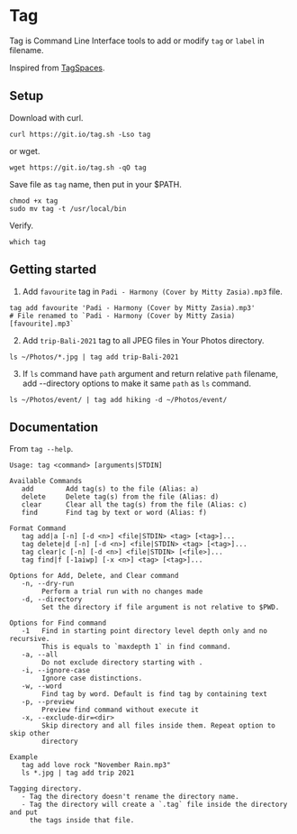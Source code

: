 # Tag

Tag is Command Line Interface tools to add or modify `tag` or `label` in filename.

Inspired from [TagSpaces](https://www.tagspaces.org/).

## Setup

Download with curl.

```
curl https://git.io/tag.sh -Lso tag
```

or wget.

```
wget https://git.io/tag.sh -qO tag
```

Save file as `tag` name, then put in your $PATH.

```
chmod +x tag
sudo mv tag -t /usr/local/bin
```

Verify.

```
which tag
```

## Getting started

1. Add `favourite` tag in `Padi - Harmony (Cover by Mitty Zasia).mp3` file.

```
tag add favourite 'Padi - Harmony (Cover by Mitty Zasia).mp3'
# File renamed to `Padi - Harmony (Cover by Mitty Zasia)[favourite].mp3`
```

2. Add `trip-Bali-2021` tag to all JPEG files in Your Photos directory.

```
ls ~/Photos/*.jpg | tag add trip-Bali-2021
```

3. If `ls` command have `path` argument and return relative `path` filename,
add --directory options to make it same `path` as `ls` command.

```
ls ~/Photos/event/ | tag add hiking -d ~/Photos/event/
```

## Documentation

From `tag --help`.

```
Usage: tag <command> [arguments|STDIN]

Available Commands
   add        Add tag(s) to the file (Alias: a)
   delete     Delete tag(s) from the file (Alias: d)
   clear      Clear all the tag(s) from the file (Alias: c)
   find       Find tag by text or word (Alias: f)

Format Command
   tag add|a [-n] [-d <n>] <file|STDIN> <tag> [<tag>]...
   tag delete|d [-n] [-d <n>] <file|STDIN> <tag> [<tag>]...
   tag clear|c [-n] [-d <n>] <file|STDIN> [<file>]...
   tag find|f [-1aiwp] [-x <n>] <tag> [<tag>]...

Options for Add, Delete, and Clear command
   -n, --dry-run
        Perform a trial run with no changes made
   -d, --directory
        Set the directory if file argument is not relative to $PWD.

Options for Find command
   -1   Find in starting point directory level depth only and no recursive.
        This is equals to `maxdepth 1` in find command.
   -a, --all
        Do not exclude directory starting with .
   -i, --ignore-case
        Ignore case distinctions.
   -w, --word
        Find tag by word. Default is find tag by containing text
   -p, --preview
        Preview find command without execute it
   -x, --exclude-dir=<dir>
        Skip directory and all files inside them. Repeat option to skip other
        directory

Example
   tag add love rock "November Rain.mp3"
   ls *.jpg | tag add trip 2021

Tagging directory.
   - Tag the directory doesn't rename the directory name.
   - Tag the directory will create a `.tag` file inside the directory and put
     the tags inside that file.
```
